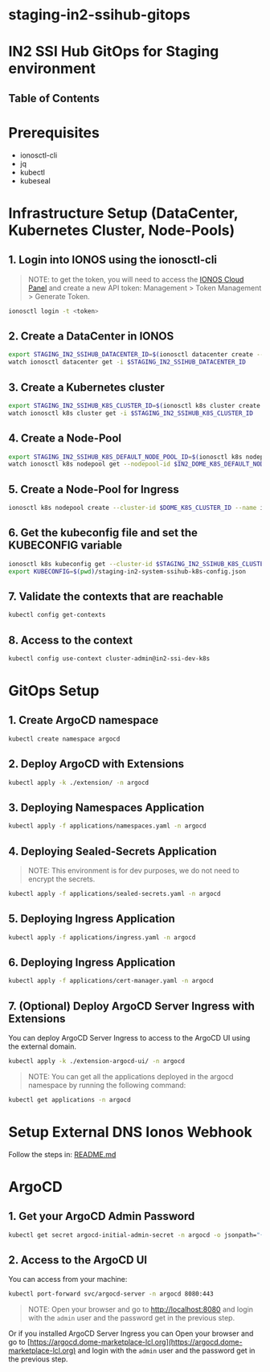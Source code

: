 # staging-in2-ssihub-gitops

<h1>IN2 SSI Hub GitOps for Staging environment</h1>

<h2>Table of Contents</h2>

# Prerequisites

- ionosctl-cli
- jq
- kubectl
- kubeseal

# Infrastructure Setup (DataCenter, Kubernetes Cluster, Node-Pools)

## 1. Login into IONOS using the ionosctl-cli

> NOTE: to get the token, you will need to access the [IONOS Cloud Panel](https://dcd.ionos.com/) and create a new API
> token: Management > Token Management > Generate Token.

```bash
ionosctl login -t <token>
```

## 2. Create a DataCenter in IONOS

```bash
export STAGING_IN2_SSIHUB_DATACENTER_ID=$(ionosctl datacenter create --name in2-ssi-dev -o json | jq -r '.items[0].id')
watch ionosctl datacenter get -i $STAGING_IN2_SSIHUB_DATACENTER_ID
```

## 3. Create a Kubernetes cluster

```bash
export STAGING_IN2_SSIHUB_K8S_CLUSTER_ID=$(ionosctl k8s cluster create --name in2-ssi-dev-k8s -o json | jq -r '.items[0].id')
watch ionosctl k8s cluster get -i $STAGING_IN2_SSIHUB_K8S_CLUSTER_ID
```

## 4. Create a Node-Pool

```bash
export STAGING_IN2_SSIHUB_K8S_DEFAULT_NODE_POOL_ID=$(ionosctl k8s nodepool create --cluster-id $DOME_K8S_CLUSTER_ID --name default-pool --node-count 4 --ram 32768 --storage-size 100 --storage-type SSD --datacenter-id $DOME_DATACENTER_ID --cpu-family "INTEL_SKYLAKE"  -o json | jq -r '.items[0].id')
watch ionosctl k8s nodepool get --nodepool-id $IN2_DOME_K8S_DEFAULT_NODEPOOL_ID --cluster-id $STAGING_IN2_SSIHUB_K8S_CLUSTER_ID
```

## 5. Create a Node-Pool for Ingress

```bash
ionosctl k8s nodepool create --cluster-id $DOME_K8S_CLUSTER_ID --name ingress-pool --node-count 1 --ram 4096 --storage-size 10 --storage-type SSD --datacenter-id $DOME_DATACENTER_ID --cpu-family "INTEL_SKYLAKE" --labels nodepool=ingress
```

## 6. Get the kubeconfig file and set the KUBECONFIG variable

```bash
ionosctl k8s kubeconfig get --cluster-id $STAGING_IN2_SSIHUB_K8S_CLUSTER_ID > staging-in2-system-ssihub-k8s-config.json
export KUBECONFIG=$(pwd)/staging-in2-system-ssihub-k8s-config.json
```

## 7. Validate the contexts that are reachable

```bash
kubectl config get-contexts
```

## 8. Access to the context

```bash
kubectl config use-context cluster-admin@in2-ssi-dev-k8s
```

# GitOps Setup

## 1. Create ArgoCD namespace

```bash
kubectl create namespace argocd
```

## 2. Deploy ArgoCD with Extensions

```bash
kubectl apply -k ./extension/ -n argocd
```

## 3. Deploying Namespaces Application

```bash
kubectl apply -f applications/namespaces.yaml -n argocd
```

## 4. Deploying Sealed-Secrets Application

> NOTE: This environment is for dev purposes, we do not need to encrypt the secrets.

```bash
kubectl apply -f applications/sealed-secrets.yaml -n argocd
```

## 5. Deploying Ingress Application

```bash
kubectl apply -f applications/ingress.yaml -n argocd
```

## 6. Deploying Ingress Application

```bash
kubectl apply -f applications/cert-manager.yaml -n argocd
```

## 7. (Optional) Deploy ArgoCD Server Ingress with Extensions

You can deploy ArgoCD Server Ingress to access to the ArgoCD UI using the external domain.

```bash
kubectl apply -k ./extension-argocd-ui/ -n argocd
```

> NOTE: You can get all the applications deployed in the argocd namespace by running the following command:

```bash
kubectl get applications -n argocd
```

# Setup External DNS Ionos Webhook

Follow the steps in: [README.md](doc%2Fexternal-dns-ionos-webhook%2FREADME.md)

# ArgoCD

## 1. Get your ArgoCD Admin Password

```bash
kubectl get secret argocd-initial-admin-secret -n argocd -o jsonpath="{.data.password}" | base64 -d
```

## 2. Access to the ArgoCD UI

You can access from your machine:

```bash
kubectl port-forward svc/argocd-server -n argocd 8080:443
```

> NOTE: Open your browser and go to [http://localhost:8080](http://localhost:8080) and login with the `admin` user and
> the password get in the previous step.

Or if you installed ArgoCD Server Ingress you can Open your browser and go to
[https://argocd.dome-marketplace-lcl.org](https://argocd.dome-marketplace-lcl.org) and login with the `admin` user and
the password get in the previous step.
